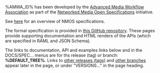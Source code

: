 %AMWA_ID% has been developed by the [Advanced Media Workflow Association](https://www.amwa.tv) as part of the [Networked Media Open Specifications](https://www.nmos.tv) initiative.

See [here](https://amwa-tv.github.io/nmos) for an overview of NMOS specifications.

The formal specification is provided in [this GitHub repository](%REPO_ADDRESS%). These pages provide supporting documentation and HTML renders of the APIs (which are specified in RAML and JSON Schema).

The links to documentation, API and examples links below and in the DOCS/SPEC... menus are for ths release (tag) or branch: **%DEFAULT_TREE%**. Links to [other releases (tags)](tags/) and [other branches](branches/) appear later in the page, or under "VERSIONS..." in the page heading.

